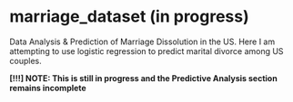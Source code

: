 # marriage_dataset (in progress)
Data Analysis &amp; Prediction of Marriage Dissolution in the US. Here I am attempting to use logistic regression to predict marital divorce among US couples.

<b>[!!!] NOTE: This is still in progress and the Predictive Analysis section remains incomplete</b>
